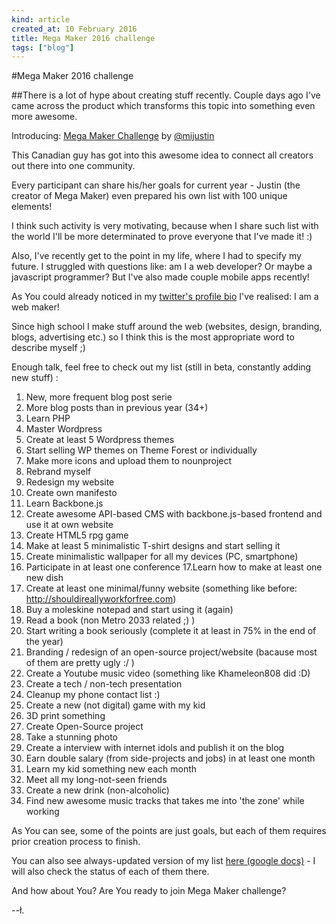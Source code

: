 ```yaml
---
kind: article
created_at: 10 February 2016
title: Mega Maker 2016 challenge
tags: ["blog"]
---
```


#Mega Maker 2016 challenge

##There is a lot of hype about creating stuff recently. Couple days ago I've came across the product which transforms this topic into something even more awesome.

Introducing: [Mega Maker Challenge](http://megamaker.co/) by [@mijustin](https://twitter.com/mijustin)

This Canadian guy has got into this awesome idea to connect all creators out there into one community. 

Every participant can share his/her goals for current year - Justin (the creator of Mega Maker) even prepared his own list with 100 unique elements!

I think such activity is very motivating, because when I share such list with the world I'll be more determinated to prove everyone that I've made it! :)

Also, I've recently get to the point in my life, where I had to specify my future. I struggled with questions like: am I a web developer? Or maybe a javascript programmer? But I've also made couple mobile apps recently! 

As You could already noticed in my [twitter's profile bio](http://twitter.com/lukaszkups) I've realised: I am a web maker!

Since high school I make stuff around the web (websites, design, branding, blogs, advertising etc.) so I think this is the most appropriate word to describe myself ;)

Enough talk, feel free to check out my list (still in beta, constantly adding new stuff) :

1. New, more frequent blog post serie
2. More blog posts than in previous year (34+)
3. Learn PHP
4. Master Wordpress
5. Create at least 5 Wordpress themes
6. Start selling WP themes on Theme Forest or individually
7. Make more icons and upload them to nounproject
8. Rebrand myself
9. Redesign my website
10. Create own manifesto
11. Learn Backbone.js
12. Create awesome API-based CMS with backbone.js-based frontend and use it at own website
13. Create HTML5 rpg game
14. Make at least 5 minimalistic T-shirt designs and start selling it
15. Create minimalistic wallpaper for all my devices (PC, smartphone)
16. Participate in at least one conference
17.Learn how to make at least one new dish
18. Create at least one minimal/funny website (something like before: http://shouldireallyworkforfree.com)
19. Buy a moleskine notepad and start using it (again)
20. Read a book (non Metro 2033  related ;) )
21. Start writing a book seriously (complete it at least in 75% in the end of the year)
22. Branding / redesign of an open-source project/website (bacause most of them are pretty ugly :/ )
23. Create a Youtube music video (something like Khameleon808 did :D)
24. Create a tech / non-tech presentation
25. Cleanup my phone contact list :)
26. Create a new (not digital) game with my kid
27. 3D print something
28. Create Open-Source project
29. Take a stunning photo
30. Create a interview with internet idols and publish it on the blog
31. Earn double salary (from side-projects and jobs) in at least one month
32. Learn my kid something new each month
33. Meet all my long-not-seen friends
34. Create a new drink (non-alcoholic)
35. Find new awesome music tracks that takes me into 'the zone' while working

As You can see, some of the points are just goals, but each of them requires prior creation process to finish.

You can also see always-updated version of my list [here (google docs)](https://docs.google.com/spreadsheets/d/1qUit1nI5k-Bus81YVU9Q-YbenJ_jn5Kmh2XmFpVs0Ng/edit?usp=sharing) - I will also check the status of each of them there.

And how about You? Are You ready to join Mega Maker challenge?

--ł.